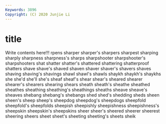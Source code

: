 ```yaml
---
Keywords: 3896
Copyright: (C) 2020 Junjie Li
---
```


# title

Write contents here!!!
rpens 
sharper 
sharper's 
sharpers 
sharpest 
sharping 
sharply 
sharpness 
sharpness's 
sharps
sharpshooter 
sharpshooter's 
sharpshooters 
shat 
shatter 
shatter's 
shattered 
shattering 
shatterproof 
shatters
shave 
shave's 
shaved 
shaven 
shaver 
shaver's 
shavers 
shaves 
shaving 
shaving's
shavings 
shawl 
shawl's 
shawls 
shaykh 
shaykh's 
shaykhs 
she 
she'd 
she'll
she's 
sheaf 
sheaf's 
shear 
shear's 
sheared 
shearer 
shearer's 
shearers 
shearing
shears 
sheath 
sheath's 
sheathe 
sheathed 
sheathes 
sheathing 
sheathing's 
sheathings 
sheaths
sheave 
sheave's 
sheaves 
shebang 
shebang's 
shebangs 
shed 
shed's 
shedding 
sheds
sheen 
sheen's 
sheep 
sheep's 
sheepdog 
sheepdog's 
sheepdogs 
sheepfold 
sheepfold's 
sheepfolds
sheepish 
sheepishly 
sheepishness 
sheepishness's 
sheepskin 
sheepskin's 
sheepskins 
sheer 
sheer's 
sheered
sheerer 
sheerest 
sheering 
sheers 
sheet 
sheet's 
sheeting 
sheeting's 
sheets 
sheik
